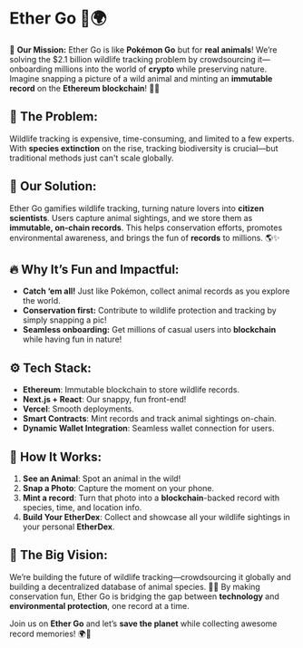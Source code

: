 # Ether Go 🦊🌍

🚀 **Our Mission:**
Ether Go is like **Pokémon Go** but for **real animals**! We’re solving the $2.1 billion wildlife tracking problem by crowdsourcing it—onboarding millions into the world of **crypto** while preserving nature. Imagine snapping a picture of a wild animal and minting an **immutable record** on the **Ethereum blockchain**! 🌱📸

## 🐾 **The Problem:**
Wildlife tracking is expensive, time-consuming, and limited to a few experts. With **species extinction** on the rise, tracking biodiversity is crucial—but traditional methods just can't scale globally.

## 🌟 **Our Solution:**
Ether Go gamifies wildlife tracking, turning nature lovers into **citizen scientists**. Users capture animal sightings, and we store them as **immutable, on-chain records**. This helps conservation efforts, promotes environmental awareness, and brings the fun of **records** to millions. 🌎✨

## 🔥 **Why It’s Fun and Impactful:**
- **Catch ‘em all!** Just like Pokémon, collect animal records as you explore the world.
- **Conservation first:** Contribute to wildlife protection and tracking by simply snapping a pic!
- **Seamless onboarding:** Get millions of casual users into **blockchain** while having fun in nature!

## ⚙️ **Tech Stack:**
- **Ethereum**: Immutable blockchain to store wildlife records.
- **Next.js + React**: Our snappy, fun front-end!
- **Vercel**: Smooth deployments.
- **Smart Contracts**: Mint records and track animal sightings on-chain.
- **Dynamic Wallet Integration**: Seamless wallet connection for users.

## 🦒 **How It Works:**
1. **See an Animal**: Spot an animal in the wild!
2. **Snap a Photo**: Capture the moment on your phone.
3. **Mint a record**: Turn that photo into a **blockchain**-backed record with species, time, and location info.
4. **Build Your EtherDex**: Collect and showcase all your wildlife sightings in your personal **EtherDex**.

## 🎯 **The Big Vision:**
We’re building the future of wildlife tracking—crowdsourcing it globally and building a decentralized database of animal species. 🐘🦜 By making conservation fun, Ether Go is bridging the gap between **technology** and **environmental protection**, one record at a time.

Join us on **Ether Go** and let’s **save the planet** while collecting awesome record memories! 🌍🐾



